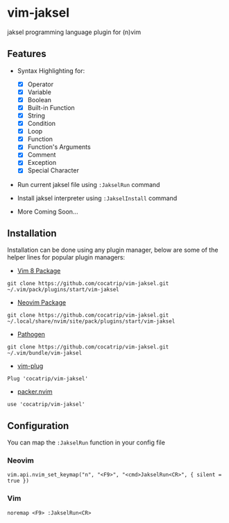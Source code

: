 # vim-jaksel

jaksel programming language plugin for (n)vim

## Features

- Syntax Highlighting for:
    - [x] Operator
    - [x] Variable
    - [x] Boolean
    - [x] Built-in Function
    - [x] String
    - [x] Condition
    - [x] Loop
    - [x] Function
    - [x] Function's Arguments
    - [x] Comment
    - [x] Exception
    - [x] Special Character

- Run current jaksel file using `:JakselRun` command

- Install jaksel interpreter using `:JakselInstall` command

- More Coming Soon...

## Installation

Installation can be done using any plugin manager, below are some of the helper lines for popular plugin managers:

- [Vim 8 Package](http://vimhelp.appspot.com/repeat.txt.html#packages)

```
git clone https://github.com/cocatrip/vim-jaksel.git ~/.vim/pack/plugins/start/vim-jaksel
```

- [Neovim Package](https://neovim.io/doc/user/repeat.html#packages)

```
git clone https://github.com/cocatrip/vim-jaksel.git ~/.local/share/nvim/site/pack/plugins/start/vim-jaksel
```

- [Pathogen](https://github.com/tpope/vim-pathogen)

```
git clone https://github.com/cocatrip/vim-jaksel.git ~/.vim/bundle/vim-jaksel
```

- [vim-plug](https://github.com/junegunn/vim-plug)

```
Plug 'cocatrip/vim-jaksel'
```

- [packer.nvim](https://github.com/wbthomason/packer.nvim)

```
use 'cocatrip/vim-jaksel'
```

## Configuration

You can map the `:JakselRun` function in your config file

### Neovim

```
vim.api.nvim_set_keymap("n", "<F9>", "<cmd>JakselRun<CR>", { silent = true })
```

### Vim

```
noremap <F9> :JakselRun<CR>
```
